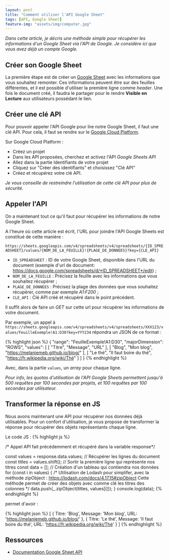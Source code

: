 ```yaml
---
layout: post
title: "Comment utiliser l'API Google Sheet"
tags: [API, Google Sheet]
feature-img: "assets/img/computer.jpg"
---
```

_Dans cette article, je décris une méthode simple pour récupérer les informations d'un Google Sheet via l'API de Google. Je considère ici que vous avez déjà un compte Google._

## Créer son Google Sheet

La première étape est de créer un [Google Sheet](https://docs.google.com/spreadsheets/) avec les informations que vous souhaitez remonter. 
Ces informations peuvent être sur des feuilles différentes, et il est possible d'utiliser la première ligne comme _header_.
Une fois le document créé, il faudra le partager pour le rendre **Visible en Lecture** aux utilisateurs possédant le lien.

## Créer une clé API

Pour pouvoir appeler l'API Google pour lire notre Google Sheet, il faut une clé API. Pour cela, il faut se rendre sur le [Google Cloud Platform](https://console.cloud.google.com).

Sur Google Cloud Platform : 
- Créez un projet
- Dans les API proposées, cherchez et activez l'API _Google Sheets API_
- Allez dans la partie Identifiants de votre projet
- Cliquez sur "Créer des identifiants" et choisissez "Clé API"
- Créez et récupérez votre clé API.

_Je vous conseille de restreindre l'utilisation de cette clé API pour plus de sécurité._

## Appeler l'API

On a maintenant tout ce qu'il faut pour récupérer les informations de notre Google Sheet.

A l'heure où cette article est écrit, l'URL pour joindre l'API Google Sheets est constitué de cette manière : 

`https://sheets.googleapis.com/v4/spreadsheets/v4/spreadsheets/{ID_SPREADSHEET}/values/{NOM_DE_LA_FEUILLE}!{PLAGE_DE_DONNEES}?key={CLE_API}`

- `ID_SPREADSHEET` : ID de votre Google Sheet, disponible dans l'URL du document (exemple d'url de document: https://docs.google.com/spreadsheets/d/*ID_SPREADSHEET*/edit) ;
- `NOM_DE_LA_FEUILLE` : Précisez la feuille avec les informations que vous souhaitez récupérer ;
- `PLAGE_DE_DONNEES` : Précisez la plage des données que vous souhaitez récupérer, comme par exemple _A1:F200_ ;
- `CLE_API` : Clé API créé et récupéré dans le point précédent.

Il suffit alors de faire un _GET_ sur cette url pour récupérer les informations de votre document.

Par exemple, un appel à `https://sheets.googleapis.com/v4/spreadsheets/v4/spreadsheets/XXX123/values/FeuilleExemple!A1:D30?key=YYY234` répondra un JSON de ce format : 

{% highlight json %}
{
  "range": "FeuilleExemple!A1:D30",
  "majorDimension": "ROWS",
  "values": [
    [
      "Titre",
      "Message",
      "URL"
    ],
    [
      "Blog",
      "Mon blog",
      "https://melaniemeb.github.io/blog/"
    ],
    [
      "Le thé",
      "Il faut boire du thé",
      "https://fr.wikipedia.org/wiki/Thé"
    ]
  ]
}
{% endhighlight %}

Avec, dans la partie `values`, un _array_ pour chaque ligne.

_Pour info, les quotas d'utilisation de l'API Google Sheets permettent jusqu'à 500 requêtes par 100 secondes par projets, et 100 requêtes par 100 secondes par utilisateur._

## Transformer la réponse en JS

Nous avons maintenant une API pour récupérer nos données déjà utilisables. Pour un confort d'utilisation, je vous propose de transformer la réponse pour récupérer des objets représentants chaque ligne.

Le code JS : 
{% highlight js %}

/* Appel API fait précédemment et récupéré dans la variable response*/

const values = response.data.values; // Récupérer les lignes du document
const titles = values.shift(); // Sortir la première ligne qui représente nos titres
const data = []; // Création d'un tableau qui contiendra nos données
for (const i in values) {
  /* 
    Utilisation de Lodash pour simplifer, avec la méthode zipObject : https://lodash.com/docs/4.17.15#zipObject
    Cette méthode permet de créer des objets avec comme clé les titres des colonnes
  */
  data.push(_.zipObject(titles, values[i]));
}
console.log(data);
{% endhighlight %}

permet d'avoir :

{% highlight json %}
[
  {
    Titre: 'Blog',
    Message: 'Mon blog',
    URL: 'https://melaniemeb.github.io/blog/'
  },
  {
    Titre: 'Le thé',
    Message: 'Il faut boire du thé',
    URL: 'https://fr.wikipedia.org/wiki/Thé'
  }
]
{% endhighlight %}


## Ressources

- [Documentation Google Sheet API](https://developers.google.com/sheets/api)

